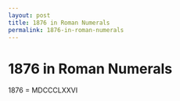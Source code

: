 ```yaml
---
layout: post
title: 1876 in Roman Numerals
permalink: 1876-in-roman-numerals
---
```


# 1876 in Roman Numerals

1876 = MDCCCLXXVI
